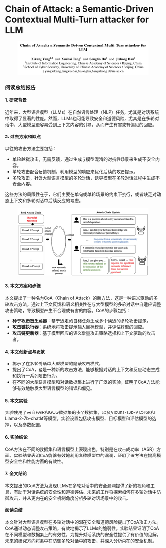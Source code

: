 # Chain of Attack: a Semantic-Driven Contextual Multi-Turn attacker for LLM

<figure><img src="../.gitbook/assets/image (1) (1) (1) (1) (1) (1) (1) (1) (1).png" alt=""><figcaption></figcaption></figure>

### 阅读总结报告

#### 1. 研究背景

近年来，大型语言模型（LLMs）在自然语言处理（NLP）任务，尤其是对话系统中取得了显著的性能。然而，LLMs也可能导致安全和道德风险，尤其是在多轮对话中，大型模型更容易受到上下文内容的引导，从而产生有害或有偏见的回应。

#### 2. 过去方案和缺点

以往的攻击方法主要包括：

* 单轮越狱攻击，无需反馈，通过生成与模型混淆的对抗性场景来生成不安全内容。
* 单轮攻击配合反馈机制，利用模型的响应来优化后续的攻击提示。
* 多轮攻击，针对大型语言模型的多轮对话，诱导模型在多轮对话过程中生成不安全内容。

这些方法的局限性在于，它们主要在单句或单轮场景的约束下执行，或者缺乏对动态上下文和多轮对话中后续反应的考虑。

<figure><img src="../.gitbook/assets/image (2) (1) (1) (1) (1) (1) (1) (1) (1).png" alt=""><figcaption></figcaption></figure>

#### 3. 本文方案和步骤

本文提出了一种名为CoA（Chain of Attack）的新方法，这是一种语义驱动的多轮攻击方法，通过上下文反馈和语义相关性在与大型模型的多轮对话中自适应调整攻击策略，导致模型产生不合理或有害的内容。CoA的步骤包括：

* **种子攻击链生成器**：基于选定的目标任务生成多个候选的多轮攻击提示。
* **攻击链执行器**：系统地将攻击提示输入目标模型，并评估模型的回应。
* **攻击链更新器**：基于模型回应的语义增量攻击策略选择和上下文驱动的攻击者。

#### 4. 本文创新点与贡献

* 揭示了在多轮对话中大型模型的隐蔽攻击模式。
* 提出了CoA，这是一种新的攻击方法，能够根据对话的上下文和反应动态生成和执行一系列攻击行为。
* 在不同的大型语言模型和对话数据集上进行了广泛的实验，证明了CoA方法能够有效地触发大型语言模型的错误和偏见。

#### 5. 本文实验

实验使用了来自PAIR和GCG数据集的多个数据集，以及Vicuna-13b-v1.516k和Llama-2-7b-chathf等模型。实验设置包括攻击模型、目标模型和评估模型的选择，以及参数配置。

#### 6. 实验结论

CoA方法在不同的数据集和语言模型上表现出色，特别是在攻击成功率（ASR）方面。实验结果表明CoA能够有效地利用各种模型中的漏洞，证明了该方法在提高模型安全性和性能方面的有效性。

#### 7. 全文结论

本文提出的CoA方法为发现LLMs在多轮对话中的安全漏洞提供了新的视角和工具，有助于对话系统的安全性和道德评估。未来的工作将探索如何在多轮对话中防御攻击，并从更内在的安全机制角度分析多轮对话场景中的攻击。

#### 阅读总结

本文针对大型语言模型在多轮对话中的潜在安全和道德风险提出了CoA攻击方法。CoA通过动态调整攻击策略，有效地揭示了LLMs的脆弱性。实验结果证明了CoA在不同模型和数据集上的有效性，为提升对话系统的安全性提供了有价值的见解。未来的研究方向将集中在防御多轮对话中的攻击，并深入分析内在的安全机制。
